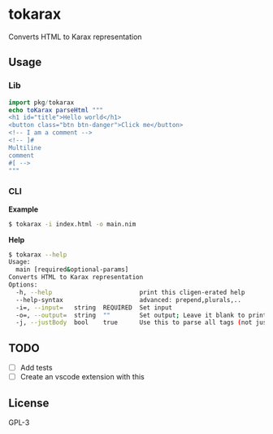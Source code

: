 # tokarax

Converts HTML to Karax representation

## Usage

### Lib

```nim
import pkg/tokarax
echo toKarax parseHtml """
<h1 id="title">Hello world</h1>
<button class="btn btn-danger">Click me</button>
<!-- I am a comment -->
<!-- ]#
Multiline
comment
#[ -->
"""
```

### CLI

**Example**
```bash
$ tokarax -i index.html -o main.nim
```

**Help**
```bash
$ tokarax --help
Usage:
  main [required&optional-params]
Converts HTML to Karax representation
Options:
  -h, --help                        print this cligen-erated help
  --help-syntax                     advanced: prepend,plurals,..
  -i=, --input=   string  REQUIRED  Set input
  -o=, --output=  string  ""        Set output; Leave it blank to print in stdout
  -j, --justBody  bool    true      Use this to parse all tags (not just `body`)
```

## TODO

- [ ] Add tests
- [ ] Create an vscode extension with this

## License

GPL-3
